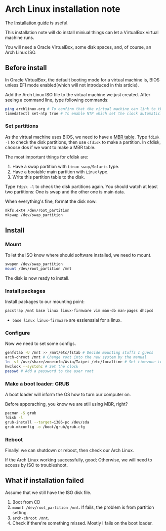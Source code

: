 # Arch Linux installation note

The [Installation guide](https://wiki.archlinux.org/index.php/Installation_guide) is useful.

This installation note will do install miniual things can let a VirtualBox virtual machine runs.

You will need a Oracle VirtualBox, some disk spaces, and, of course, an Arch Linux ISO.

## Before install

In Oracle VirtualBox, the default booting mode for a virtual machine is, BIOS unless EFI mode enabled(which will not introduced in this article).

Add the Arch Linux ISO file to the virtual machine we just created. After seeing a command line, type following commands:

```bash
ping archlinux.org # To confirm that the virtual machine can link to the Internet.
timedatectl set-ntp true # To enable NTP which set the clock automaticlly.
```

### Set partitions

As the virtual machine uses BIOS, we need to have a [MBR table](https://wiki.archlinux.org/index.php/Partitioning#Master_Boot_Record). Type `fdisk -l` to check the disk partitions, then use `cfdisk` to make a partition. In cfdisk, choose dos if we want to make a MBR table.

The most important things for cfdisk are:

1. Have a swap partition with `Linux swap/Solaris` type.
2. Have a bootable main partition with `Linux` type.
3. Write this partition table to the disk.

Type `fdisk -l` to check the disk partitions again. You should watch at least two partitions: One is swap and the other one is main data.

When everything's fine, format the disk now:

```bash
mkfs.ext4 /dev/root_partition
mkswap /dev/swap_partition
```

## Install

### Mount

To let the ISO know where should software installed, we need to mount.

```bash
swapon /dev/swap_partition
mount /dev/root_partition /mnt
```

The disk is now ready to install.

### Install packages

Install packages to our mounting point:

```bash
pacstrap /mnt base linux linux-firmware vim man-db man-pages dhcpcd
```

* `base linux linux-firmware` are essienssial for a linux.

### Configure

Now we need to set some configs.

```bash
genfstab -U /mnt >> /mnt/etc/fstab # Decide mounting stuffs I guess
arch-chroot /mnt # Change root into the new system by the manual
ln -sf /usr/share/zoneinfo/Asia/Taipei /etc/localtime # Set timezone to Asia/Taipei
hwclock --systohc # Set the clock
passwd # Add a password to the user root
```

### Make a boot loader: GRUB

A boot loader will inform the OS how to turn our computer on.

Before apporaching, you know we are still using MBR, right?

```bash
pacman -S grub
fdisk -l
grub-install --target=i386-pc /dev/sda
grub-mkconfig -o /boot/grub/grub.cfg
```

### Reboot

Finally! we can shutdown or reboot, then check our Arch Linux.

If the Arch Linux working successfully, good; Otherwise, we will need to access by ISO to troubleshoot.

## What if installation failed

Assume that we still have the ISO disk file.

1. Boot from CD
2. `mount /dev/root_partition /mnt`. If fails, the problem is from partition setting.
3. `arch-chroot /mnt`.
4. Check if there're something missed. Mostly I fails on the boot loader.
